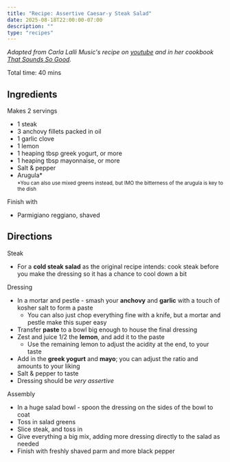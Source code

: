 ```yaml
---
title: "Recipe: Assertive Caesar-y Steak Salad"
date: 2025-08-18T22:00:00-07:00
description: ""
type: "recipes"
---
```


_Adapted from Carla Lalli Music's recipe on <a target="_blank" href="https://www.youtube.com/watch?v=2XE3cAz8kG0">youtube</a> and in her cookbook <a target="_blank" href="https://www.amazon.com/That-Sounds-So-Good-Real-Life/dp/0593138252">That Sounds So Good</a>._

Total time: 40 mins

## Ingredients
Makes 2 servings
* 1 steak
* 3 anchovy fillets packed in oil
* 1 garlic clove
* 1 lemon
* 1 heaping tbsp greek yogurt, or more
* 1 heaping tbsp mayonnaise, or more
* Salt & pepper
* Arugula*  
<small>*You can also use mixed greens instead, but IMO the bitterness of the arugula is key to the dish</small>

Finish with
* Parmigiano reggiano, shaved

## Directions

Steak
* For a **cold steak salad** as the original recipe intends: cook steak before you make the dressing so it has a chance to cool down a bit

Dressing
* In a mortar and pestle - smash your **anchovy** and **garlic** with a touch of kosher salt to form a paste
  * You can also just chop everything fine with a knife, but a mortar and pestle make this super easy
* Transfer **paste** to a bowl big enough to house the final dressing
* Zest and juice 1/2 the **lemon**, and add it to the paste
  * Use the remaining lemon to adjust the acidity at the end, to your taste
* Add in the **greek yogurt** and **mayo**; you can adjust the ratio and amounts to your liking
* Salt & pepper to taste
* Dressing should be _very assertive_

Assembly
* In a huge salad bowl - spoon the dressing on the sides of the bowl to coat
* Toss in salad greens
* Slice steak, and toss in
* Give everything a big mix, adding more dressing directly to the salad as needed
* Finish with freshly shaved parm and more black pepper
